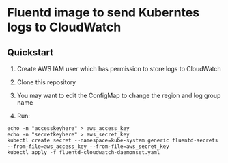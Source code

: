 # Fluentd image to send Kuberntes logs to CloudWatch

## Quickstart

1. Create AWS IAM user which has permission to store logs to CloudWatch

2. Clone this repository

3. You may want to edit the ConfigMap to change the region and log group name

4. Run:
```
echo -n "accesskeyhere" > aws_access_key
echo -n "secretkeyhere" > aws_secret_key
kubectl create secret --namespace=kube-system generic fluentd-secrets --from-file=aws_access_key --from-file=aws_secret_key
kubectl apply -f fluentd-cloudwatch-daemonset.yaml
```
